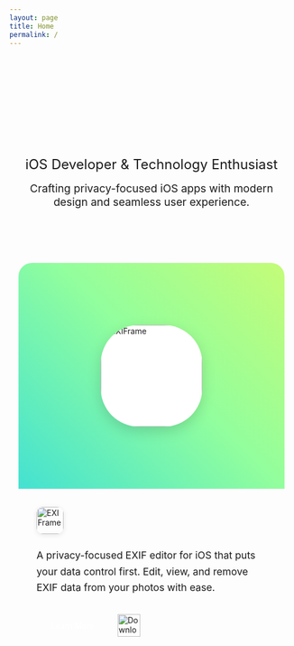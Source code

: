 ```yaml
---
layout: page
title: Home
permalink: /
---
```


<div class="home-container">
  <div class="hero-section">
    <div class="hero-content">
      <h1>Hi, I'm Hakan</h1>
      <p class="subtitle">iOS Developer & Technology Enthusiast</p>
      <p class="description">Crafting privacy-focused iOS apps with modern design and seamless user experience.</p>
    </div>
  </div>

  <div class="featured-project">
    <div class="project-card">
      <div class="project-hero">
        <div class="hero-gradient">
          <img src="{{ '/assets/images/exiframe/exifly-logo-light.png' | relative_url }}" alt="EXIFrame" class="app-icon">
        </div>
      </div>
      <div class="project-content">
        <div class="project-header">
          <img src="{{ '/assets/images/exiframe/exifly-logo-light.png' | relative_url }}" alt="EXIFrame" class="project-logo">
          <h2>EXIFrame</h2>
        </div>
        <p class="project-description">A privacy-focused EXIF editor for iOS that puts your data control first. Edit, view, and remove EXIF data from your photos with ease.</p>
        <div class="project-links">
          <a href="/project/exiframe/" class="primary-button">Learn More</a>
          <a href="https://apps.apple.com/app/exiframe/id6473508929" class="app-store-button" target="_blank">
            <img src="https://tools.applemediaservices.com/api/badges/download-on-the-app-store/black/en-us?size=250x83&amp;releaseDate=1701734400" alt="Download on the App Store">
          </a>
        </div>
      </div>
    </div>
  </div>
</div>

<style>
.home-container {
  max-width: 1200px;
  margin: 0 auto;
  padding: 2rem 1rem;
}

.hero-section {
  text-align: center;
  padding: 4rem 0;
  margin-bottom: 2rem;
}

.hero-content h1 {
  font-size: 3rem;
  margin: 0 0 1rem;
  background: linear-gradient(120deg, var(--primary-color), #92FE9D);
  -webkit-background-clip: text;
  -webkit-text-fill-color: transparent;
}

.subtitle {
  font-size: 1.5rem;
  color: var(--text-color);
  margin-bottom: 1rem;
}

.description {
  font-size: 1.2rem;
  color: var(--light-text);
  max-width: 600px;
  margin: 0 auto;
}

.project-card {
  background: var(--card-background);
  border-radius: 24px;
  overflow: hidden;
  box-shadow: var(--card-shadow);
  margin-bottom: 2rem;
  transition: transform 0.3s ease, box-shadow 0.3s ease;
}

.project-card:hover {
  transform: translateY(-4px);
  box-shadow: var(--hover-shadow);
}

.project-hero {
  position: relative;
  height: 400px;
  overflow: hidden;
}

.hero-gradient {
  position: absolute;
  top: 0;
  left: 0;
  right: 0;
  bottom: 0;
  background: linear-gradient(45deg, #00C9FF, #92FE9D, #FFF94C, #FF9A8B);
  background-size: 300% 300%;
  animation: gradientShift 15s ease infinite;
  display: flex;
  align-items: center;
  justify-content: center;
  padding: 2rem;
}

.app-icon {
  width: 180px;
  height: 180px;
  border-radius: 37.5%;
  background: #fff;
  box-shadow: 0 8px 24px rgba(0, 0, 0, 0.15);
  transition: transform 0.3s ease;
  object-fit: cover;
}

.app-icon:hover {
  transform: scale(1.05);
}

.project-header {
  display: flex;
  align-items: center;
  gap: 1rem;
  margin-bottom: 1.5rem;
}

.project-logo {
  width: 48px;
  height: 48px;
  border-radius: 12px;
  object-fit: cover;
  box-shadow: 0 2px 8px rgba(0, 0, 0, 0.1);
}

.project-content {
  padding: 2rem;
}

.project-content h2 {
  font-size: 2rem;
  margin: 0;
  background: linear-gradient(120deg, var(--primary-color), #92FE9D);
  -webkit-background-clip: text;
  -webkit-text-fill-color: transparent;
}

.project-description {
  font-size: 1.1rem;
  line-height: 1.6;
  color: var(--text-color);
  margin-bottom: 2rem;
}

.project-links {
  display: flex;
  gap: 1rem;
  align-items: center;
  flex-wrap: wrap;
}

.primary-button {
  display: inline-block;
  padding: 0.8rem 1.6rem;
  background: var(--primary-color);
  color: white;
  text-decoration: none;
  border-radius: 12px;
  font-weight: 500;
  transition: all 0.3s ease;
}

.primary-button:hover {
  opacity: 0.9;
  transform: translateY(-2px);
}

.app-store-button {
  display: inline-block;
  transition: transform 0.3s ease;
}

.app-store-button:hover {
  transform: translateY(-2px);
}

.app-store-button img {
  height: 40px;
  width: auto;
}

@keyframes gradientShift {
  0% {
    background-position: 0% 50%;
  }
  50% {
    background-position: 100% 50%;
  }
  100% {
    background-position: 0% 50%;
  }
}

@media (max-width: 768px) {
  .hero-section {
    padding: 2rem 0;
  }

  .hero-content h1 {
    font-size: 2.5rem;
  }

  .subtitle {
    font-size: 1.25rem;
  }

  .description {
    font-size: 1rem;
  }

  .project-hero {
    height: 300px;
  }

  .app-icon {
    width: 140px;
    height: 140px;
  }

  .project-logo {
    width: 40px;
    height: 40px;
  }

  .project-content {
    padding: 1.5rem;
  }

  .project-links {
    flex-direction: column;
    align-items: stretch;
  }

  .primary-button,
  .app-store-button {
    text-align: center;
  }
}
</style> 